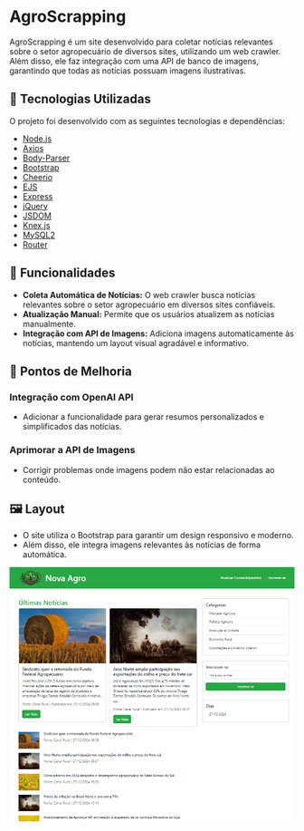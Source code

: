 # AgroScrapping

AgroScrapping é um site desenvolvido para coletar notícias relevantes sobre o setor agropecuário de diversos sites, utilizando um web crawler. Além disso, ele faz integração com uma API de banco de imagens, garantindo que todas as notícias possuam imagens ilustrativas.

## 🚀 Tecnologias Utilizadas

O projeto foi desenvolvido com as seguintes tecnologias e dependências:

- [Node.js](https://nodejs.org/)
- [Axios](https://axios-http.com/)
- [Body-Parser](https://www.npmjs.com/package/body-parser)
- [Bootstrap](https://getbootstrap.com/)
- [Cheerio](https://cheerio.js.org/)
- [EJS](https://ejs.co/)
- [Express](https://expressjs.com/)
- [jQuery](https://jquery.com/)
- [JSDOM](https://github.com/jsdom/jsdom)
- [Knex.js](http://knexjs.org/)
- [MySQL2](https://www.npmjs.com/package/mysql2)
- [Router](https://www.npmjs.com/package/router)

## 🌟 Funcionalidades

- **Coleta Automática de Notícias:** O web crawler busca notícias relevantes sobre o setor agropecuário em diversos sites confiáveis.
- **Atualização Manual:** Permite que os usuários atualizem as notícias manualmente.
- **Integração com API de Imagens:** Adiciona imagens automaticamente às notícias, mantendo um layout visual agradável e informativo.

## 📖 Pontos de Melhoria

### Integração com OpenAI API
- Adicionar a funcionalidade para gerar resumos personalizados e simplificados das notícias.

### Aprimorar a API de Imagens
- Corrigir problemas onde imagens podem não estar relacionadas ao conteúdo.

## 🖼️ Layout
- O site utiliza o Bootstrap para garantir um design responsivo e moderno.
- Além disso, ele integra imagens relevantes às notícias de forma automática.

![Logo do AgroScrapping](img/agroScrap.png)
